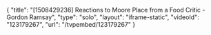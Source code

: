 {
    "title": "[1508429236] Reactions to Moore Place from a Food Critic - Gordon Ramsay",
    "type": "solo",
    "layout": "iframe-static",
    "videoId": "123179267",
    "url": "\/tvpembed\/123179267"
}